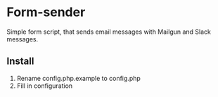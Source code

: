 # Form-sender

Simple form script, that sends email messages with Mailgun and Slack messages.

## Install

1. Rename config.php.example to config.php
2. Fill in configuration